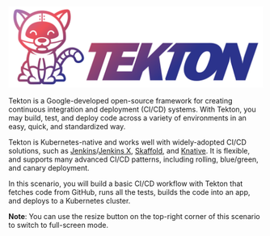 ![logo](getting-started/images/logo.png)

Tekton is a Google-developed open-source framework for creating continuous
integration and deployment (CI/CD) systems. With Tekton, you may build,
test, and deploy code across a variety of environments in an easy,
quick, and standardized way.

Tekton is Kubernetes-native and works well with widely-adopted CI/CD solutions,
such as [Jenkins](https://jenkins.io/)/[Jenkins X](https://jenkins-x.io/),
[Skaffold](https://skaffold.dev/), and [Knative](https://knative.dev/).
It is flexible, and supports many advanced CI/CD patterns, including
rolling, blue/green, and canary deployment.

In this scenario, you will build a basic CI/CD workflow with Tekton that
fetches code from GitHub, runs all the tests, builds the code into an
app, and deploys to a Kubernetes cluster.

**Note**: You can use the resize button on the top-right corner of this
scenario to switch to full-screen mode.